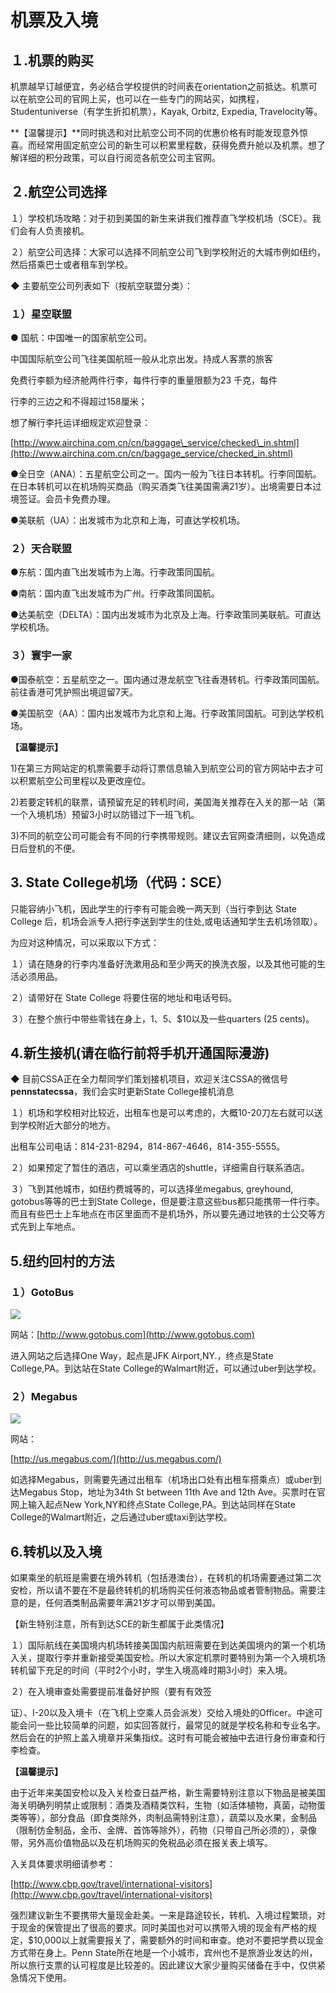 # 机票及入境

## １.机票的购买

机票越早订越便宜，务必结合学校提供的时间表在orientation之前抵达。机票可以在航空公司的官网上买，也可以在一些专门的网站买，如携程，Studentuniverse（有学生折扣机票），Kayak, Orbitz, Expedia, Travelocity等。

**【温馨提示】**同时挑选和对比航空公司不同的优惠价格有时能发现意外惊喜。而经常用固定航空公司的新生可以积累里程数，获得免费升舱以及机票。想了解详细的积分政策，可以自行阅览各航空公司主官网。

## ２.航空公司选择

１）学校机场攻略：对于初到美国的新生来讲我们推荐直飞学校机场（SCE）。我们会有人负责接机。

２）航空公司选择：大家可以选择不同航空公司飞到学校附近的大城市例如纽约，然后搭乘巴士或者租车到学校。

◆ 主要航空公司列表如下（按航空联盟分类）：

### １）星空联盟

● 国航：中国唯一的国家航空公司。

中国国际航空公司飞往美国航班一般从北京出发。持成人客票的旅客

免费行李额为经济舱两件行李，每件行李的重量限额为23 千克，每件

行李的三边之和不得超过158厘米；

想了解行李托运详细规定欢迎登录：　　

[http://www.airchina.com.cn/cn/baggage\_service/checked\_in.shtml](http://www.airchina.com.cn/cn/baggage_service/checked_in.shtml)

●全日空（ANA）：五星航空公司之一。国内一般为飞往日本转机。行李同国航。在日本转机可以在机场购买商品（购买酒类飞往美国需满21岁）。出境需要日本过境签证。会员卡免费办理。

●美联航（UA）：出发城市为北京和上海，可直达学校机场。

### ２）天合联盟

●东航：国内直飞出发城市为上海。行李政策同国航。

●南航：国内直飞出发城市为广州。行李政策同国航。

●达美航空（DELTA）：国内出发城市为北京及上海。行李政策同美联航。可直达学校机场。

### ３）寰宇一家

●国泰航空：五星航空之一。国内通过港龙航空飞往香港转机。行李政策同国航。前往香港可凭护照出境逗留7天。

●美国航空（AA）：国内出发城市为北京和上海。行李政策同国航。可到达学校机场。

**【温馨提示】**

1\)在第三方网站定的机票需要手动将订票信息输入到航空公司的官方网站中去才可以积累航空公司里程以及更改座位。

2\)若要定转机的联票，请预留充足的转机时间，美国海关推荐在入关的那一站（第一个入境机场）预留3小时以防错过下一班飞机。

3\)不同的航空公司可能会有不同的行李携带规则。建议去官网查清细则，以免造成日后登机的不便。

## 3. State College机场（代码：SCE）

只能容纳小飞机，因此学生的行李有可能会晚一两天到（当行李到达 State College 后，机场会派专人把行李送到学生的住处,或电话通知学生去机场领取）。

为应对这种情况，可以采取以下方式：

１）请在随身的行李内准备好洗漱用品和至少两天的换洗衣服，以及其他可能的生活必须用品。

２）请带好在 State College 将要住宿的地址和电话号码。

３）在整个旅行中带些零钱在身上，$1、$5、$10以及一些quarters \(25 cents\)。

## 4.新生接机\(请在临行前将手机开通国际漫游\)

◆ 目前CSSA正在全力帮同学们策划接机项目，欢迎关注CSSA的微信号**pennstatecssa**，我们会实时更新State College接机消息

１）机场和学校相对比较近，出租车也是可以考虑的，大概10-20刀左右就可以送到学校附近大部分的地方。

出租车公司电话：814-231-8294，814-867-4646，814-355-5555。

２）如果预定了暂住的酒店，可以乘坐酒店的shuttle，详细需自行联系酒店。

３）飞到其他城市，如纽约费城等的，可以选择坐megabus, greyhound, gotobus等等的巴士到State College，但是要注意这些bus都只能携带一件行李。而且有些巴士上车地点在市区里面而不是机场外，所以要先通过地铁的士公交等方式先到上车地点。

## 5.纽约回村的方法

### １）GotoBus

![](../.gitbook/assets/image%20%28112%29.png)

网站：[http://www.gotobus.com](http://www.gotobus.com)

进入网站之后选择One Way，起点是JFK Airport,NY.，终点是State College,PA。到达站在State College的Walmart附近，可以通过uber到达学校。

### ２）Megabus

![](../.gitbook/assets/image%20%2872%29.png)

网站：

[http://us.megabus.com/](http://us.megabus.com/)

如选择Megabus，则需要先通过出租车（机场出口处有出租车搭乘点）或uber到达Megabus Stop，地址为34th St between 11th Ave and 12th Ave。买票时在官网上输入起点New York,NY和终点State College,PA。到达站同样在State College的Walmart附近，之后通过uber或taxi到达学校。

## 6.转机以及入境

如果乘坐的航班是需要在境外转机（包括港澳台），在转机的机场需要通过第二次安检，所以请不要在不是最终转机的机场购买任何液态物品或者管制物品。需要注意的是，任何酒类制品需要年满21岁才可以带到美国。

【新生特别注意，所有到达SCE的新生都属于此类情况】

１）国际航线在美国境内机场转接美国国内航班需要在到达美国境内的第一个机场入关，提取行李并重新接受美国安检。所以大家定机票时要特别为第一个入境机场转机留下充足的时间（平时2个小时，学生入境高峰时期3小时）来入境。

２）在入境审查处需要提前准备好护照（要有有效签

证）、I-20以及入境卡（在飞机上空乘人员会派发）交给入境处的Officer。中途可能会问一些比较简单的问题，如实回答就行，最常见的就是学校名称和专业名字。然后会在的护照上盖入境章并采集指纹。这时有可能会被抽中去进行身份审查和行李检查。

**【温馨提示】**

由于近年来美国安检以及入关检查日益严格，新生需要特别注意以下物品是被美国海关明确列明禁止或限制：酒类及酒精类饮料，生物（如活体植物，真菌，动物蛋类等等），部分食品（即食类除外，肉制品需特别注意），蔬菜以及水果，金制品（限制仿金制品，金币、金牌、首饰等除外），药物（只带自己所必须的），录像带，另外高价值物品以及在机场购买的免税品必须在报关表上填写。

入关具体要求明细请参考：

[http://www.cbp.gov/travel/international-visitors](http://www.cbp.gov/travel/international-visitors)

强烈建议新生不要携带大量现金赴美。一来是路途较长，转机、入境过程繁琐，对于现金的保管提出了很高的要求。同时美国也对可以携带入境的现金有严格的规定，$10,000以上就需要报关了，需要额外的时间和审查。绝对不要把学费以现金方式带在身上。Penn State所在地是一个小城市，宾州也不是旅游业发达的州，所以旅行支票的认可程度是比较差的。因此建议大家少量购买储备在手中，仅供紧急情况下使用。  


